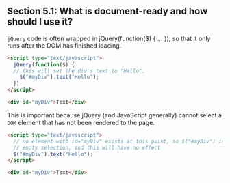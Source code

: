 ## Section 5.1: What is document-ready and how should I use it?

`jQuery` code is often wrapped in jQuery(function($) { ... }); so that it only runs 
after the DOM has finished loading.

```html
<script type="text/javascript">
  jQuery(function($) {
  // this will set the div's text to "Hello".
    $("#myDiv").text("Hello");
  });
</script>

<div id="myDiv">Text</div>
```

This is important because jQuery (and JavaScript generally) cannot select a `DOM` 
element that has not been rendered to the page.

```html
<script type="text/javascript">
  // no element with id="myDiv" exists at this point, so $("#myDiv") is an
  // empty selection, and this will have no effect
  $("#myDiv").text("Hello");
</script>

<div id="myDiv">Text</div>
```